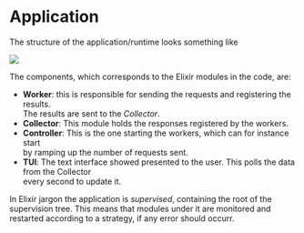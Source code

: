 # Application

The structure of the application/runtime looks something like

![](./application.png)

The components, which corresponds to the Elixir modules in the code, are:
- **Worker**: this is responsible for sending the requests and registering the results.\
  The results are sent to the *Collector*.
- **Collector**: This module holds the responses registered by the workers.
- **Controller**: This is the one starting the workers, which can for instance start\
  by ramping up the number of requests sent.
- **TUI**: The text interface showed presented to the user. This polls the data from the Collector\
  every second to update it.


In Elixir jargon the application is *supervised*, containing the root of the supervision tree.
This means that modules under it are monitored and restarted according to a strategy, if any
error should occurr.
